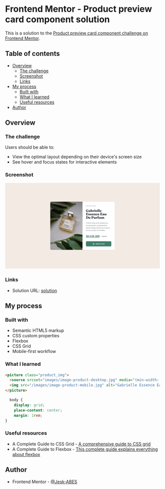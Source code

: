 # Frontend Mentor - Product preview card component solution

This is a solution to the [Product preview card component challenge on Frontend Mentor](https://www.frontendmentor.io/challenges/product-preview-card-component-GO7UmttRfa). 

## Table of contents

- [Overview](#overview)
  - [The challenge](#the-challenge)
  - [Screenshot](#screenshot)
  - [Links](#links)
- [My process](#my-process)
  - [Built with](#built-with)
  - [What I learned](#what-i-learned)
  <!-- - [Continued development](#continued-development) -->
  - [Useful resources](#useful-resources)
- [Author](#author)

## Overview

### The challenge

Users should be able to:

- View the optimal layout depending on their device's screen size
- See hover and focus states for interactive elements

### Screenshot

![](design/desktop-design.jpg)

### Links

- Solution URL: [solution](https://641c8b67ee28a311330f307c--meek-florentine-236e92.netlify.app/)

## My process

### Built with

- Semantic HTML5 markup
- CSS custom properties
- Flexbox
- CSS Grid
- Mobile-first workflow

### What I learned

```html
<picture class="product_img">
  <source srcset="images/image-product-desktop.jpg" media="(min-width: 600px)">
  <img src="/images/image-product-mobile.jpg" alt="Gabrielle Essence Eau De Parfum">
</picture>
```

```css
  body {
    display: grid;
    place-content: center;
    margin: 1rem;
}
```

<!-- ### Continued development

Use this section to outline areas that you want to continue focusing on in future projects. These could be concepts you're still not completely comfortable with or techniques you found useful that you want to refine and perfect. -->

### Useful resources

- A Complete Guide to CSS Grid  - [A comprehensive guide to CSS grid](https://css-tricks.com/snippets/css/complete-guide-grid/)
- A Complete Guide to Flexbox   - [This complete guide explains everything about flexbox](https://css-tricks.com/snippets/css/a-guide-to-flexbox/)  

## Author

- Frontend Mentor - [@Jesk-ABES](https://www.frontendmentor.io/profile/Jesk-ABES)

